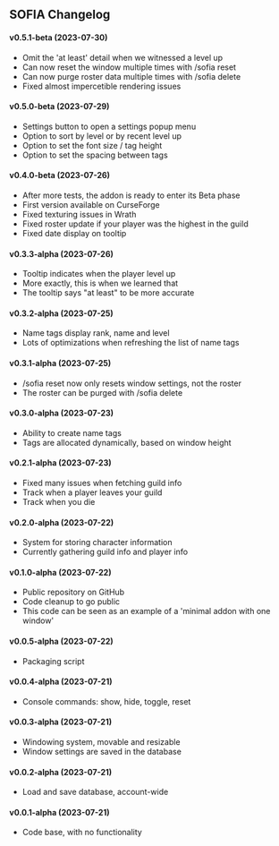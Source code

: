 ## SOFIA Changelog

#### v0.5.1-beta (2023-07-30)

- Omit the 'at least' detail when we witnessed a level up
- Can now reset the window multiple times with /sofia reset
- Can now purge roster data multiple times with /sofia delete
- Fixed almost impercetible rendering issues

#### v0.5.0-beta (2023-07-29)

- Settings button to open a settings popup menu
- Option to sort by level or by recent level up
- Option to set the font size / tag height
- Option to set the spacing between tags

#### v0.4.0-beta (2023-07-26)

- After more tests, the addon is ready to enter its Beta phase
- First version available on CurseForge
- Fixed texturing issues in Wrath
- Fixed roster update if your player was the highest in the guild
- Fixed date display on tooltip

#### v0.3.3-alpha (2023-07-26)

- Tooltip indicates when the player level up
- More exactly, this is when we learned that
- The tooltip says "at least" to be more accurate

#### v0.3.2-alpha (2023-07-25)

- Name tags display rank, name and level
- Lots of optimizations when refreshing the list of name tags

#### v0.3.1-alpha (2023-07-25)

- /sofia reset now only resets window settings, not the roster
- The roster can be purged with /sofia delete

#### v0.3.0-alpha (2023-07-23)

- Ability to create name tags
- Tags are allocated dynamically, based on window height

#### v0.2.1-alpha (2023-07-23)

- Fixed many issues when fetching guild info
- Track when a player leaves your guild
- Track when you die

#### v0.2.0-alpha (2023-07-22)

- System for storing character information
- Currently gathering guild info and player info

#### v0.1.0-alpha (2023-07-22)

- Public repository on GitHub
- Code cleanup to go public
- This code can be seen as an example of a 'minimal addon with one window'

#### v0.0.5-alpha (2023-07-22)

- Packaging script

#### v0.0.4-alpha (2023-07-21)

- Console commands: show, hide, toggle, reset

#### v0.0.3-alpha (2023-07-21)

- Windowing system, movable and resizable
- Window settings are saved in the database

#### v0.0.2-alpha (2023-07-21)

- Load and save database, account-wide

#### v0.0.1-alpha (2023-07-21)

- Code base, with no functionality
